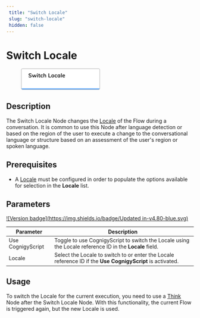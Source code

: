 ```yaml
---
 title: "Switch Locale" 
 slug: "switch-locale" 
 hidden: false 
---
```

# Switch Locale

<figure>
  <img class="image-center" src="../../../../../static/img/_assets/ai/build/node-reference/logic/switch-locale.png" width="50%" />
</figure>

## Description

The Switch Locale Node changes the [Locale](../../translation-and-localization/localization.md) of the Flow during a conversation. It is common to use this Node after language detection or based on the region of the user to execute a change to the conversational language or structure based on an assessment of the user's region or spoken language. 

## Prerequisites

- A [Locale](../../translation-and-localization/localization.md) must be configured in order to populate the options available for selection in the **Locale** list.

## Parameters

[![Version badge](https://img.shields.io/badge/Updated in-v4.80-blue.svg)](../../../../release-notes/4.80.md)

| Parameter         | Description                                                                                                |
|-------------------|------------------------------------------------------------------------------------------------------------|
| Use CognigyScript | Toggle to use CognigyScript to switch the Locale using the Locale reference ID in the **Locale** field.    |
| Locale            | Select the Locale to switch to or enter the Locale reference ID if the **Use CognigyScript** is activated. |

## Usage

To switch the Locale for the current execution, you need to use a [Think](think.md) Node after the Switch Locale Node. With this functionality, the current Flow is triggered again, but the new Locale is used.
